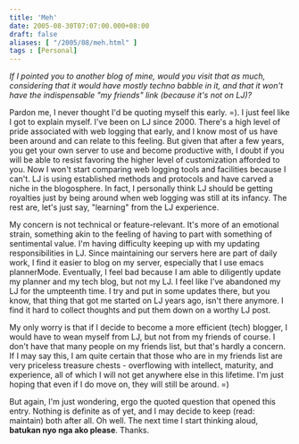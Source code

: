 ```yaml
---
title: 'Meh'
date: 2005-08-30T07:07:00.000+08:00
draft: false
aliases: [ "/2005/08/meh.html" ]
tags : [Personal]
---
```


_If I pointed you to another blog of mine, would you visit that as much, considering that it would have mostly techno babble in it, and that it won't have the indispensable "my friends" link (because it's not on LJ)?_  
  
Pardon me, I never thought I'd be quoting myself this early. =). I just feel like I got to explain myself. I've been on LJ since 2000. There's a high level of pride associated with web logging that early, and I know most of us have been around and can relate to this feeling. But given that after a few years, you get your own server to use and become productive with, I doubt if you will be able to resist favoring the higher level of customization afforded to you. Now I won't start comparing web logging tools and facilities because I can't. LJ is using established methods and protocols and have carved a niche in the blogosphere. In fact, I personally think LJ should be getting royalties just by being around when web logging was still at its infancy. The rest are, let's just say, "learning" from the LJ experience.  
  
My concern is not technical or feature-relevant. It's more of an emotional strain, something akin to the feeling of having to part with something of sentimental value. I'm having difficulty keeping up with my updating responsibilities in LJ. Since maintaining our servers here are part of daily work, I find it easier to blog on my server, especially that I use emacs plannerMode. Eventually, I feel bad because I am able to diligently update my planner and my tech blog, but not my LJ. I feel like I've abandoned my LJ for the umpteenth time. I try and put in some updates there, but you know, that thing that got me started on LJ years ago, isn't there anymore. I find it hard to collect thoughts and put them down on a worthy LJ post.  
  
My only worry is that if I decide to become a more efficient (tech) blogger, I would have to wean myself from LJ, but not from my friends of course. I don't have that many people on my friends list, but that's hardly a concern. If I may say this, I am quite certain that those who are in my friends list are very priceless treasure chests - overflowing with intellect, maturity, and experience, all of which I will not get anywhere else in this lifetime. I'm just hoping that even if I do move on, they will still be around. =)  
  
But again, I'm just wondering, ergo the quoted question that opened this entry. Nothing is definite as of yet, and I may decide to keep (read: maintain) both after all. Oh well. The next time I start thinking aloud, **batukan nyo nga ako please**. Thanks.